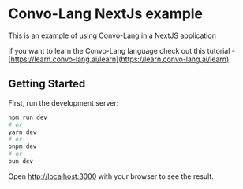 # Convo-Lang NextJs example

This is an example of using Convo-Lang in a NextJS application

If you want to learn the Convo-Lang language check out this tutorial  - [https://learn.convo-lang.ai/learn](https://learn.convo-lang.ai/learn)

## Getting Started

First, run the development server:

```bash
npm run dev
# or
yarn dev
# or
pnpm dev
# or
bun dev
```

Open [http://localhost:3000](http://localhost:3000) with your browser to see the result.




